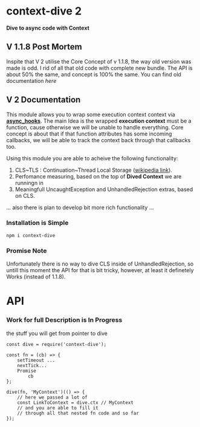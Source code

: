# context-dive 2

**Dive to async code with Context**

## V 1.1.8 Post Mortem

Inspite that V 2 utilise the Core Concept of v 1.1.8, the way old version was made is odd. I rid of all that old code with complete new bundle. The API is about 50% the same, and concept is 100% the same. You can find old documentation *here*

## V 2 Documentation

This module allows you to wrap some execution context context via **[async_hooks](https://nodejs.org/api/async_hooks.html)**. The main Idea is the wrapped **execution context** must be a function, cause otherwise we will be unable to handle everything. Core concept is about that if that function attributes has some incoming callbacks, we will be able to track the context back through that callbacks too.

Using this module you are able to acheive the following functionality:

1. CLS~TLS : Continuation~Thread Local Storage ([wikipedia link](https://en.wikipedia.org/wiki/Thread-local_storage)).
2. Perfomance measuring, based on the top of **Dived Context** we are runningn in
3. Meaningfull UncaughtException and UnhandledRejection extras, based on CLS.

... also there is plan to develop bit more rich functionality ...


### Installation is Simple

```
npm i context-dive
```

### Promise Note
Unfortunately there is no way to dive CLS inside of UnhandledRejection, so untill this moment the API for that is bit tricky, however, at least it definetely Works (instead of 1.1.8).

# API

### Work for full Description is In Progress ###

the stuff you will get from pointer to dive

```JS
const dive = require('context-dive');

const fn = (cb) => {
	setTimeout ...
	nextTick...
	Promise
		cb
};

dive(fn, 'MyContext')(() => {
	// here we passed a lot of
	const LinkToContext = dive.ctx // MyContext
	// and you are able to fill it
	// through all that nested fn code and so far
});




